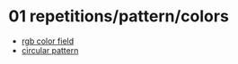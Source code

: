 # 01 repetitions/pattern/colors

- [rgb color field](rgb-color-field)
- [circular pattern](circular-pattern)
